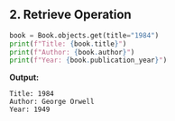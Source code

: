 ## 2. Retrieve Operation

```python
book = Book.objects.get(title="1984")
print(f"Title: {book.title}")
print(f"Author: {book.author}")
print(f"Year: {book.publication_year}")
```

**Output:**

```
Title: 1984
Author: George Orwell
Year: 1949
```
